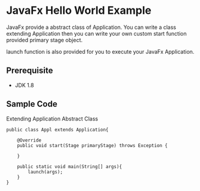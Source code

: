 # JavaFx Hello World Example

JavaFx provide a abstract class of Application. You can write a class extending Application then you can write your own custom start function provided primary stage object. 

launch function is also provided for you to execute your JavaFx Application.

## Prerequisite
* JDK 1.8

## Sample Code

Extending Application Abstract Class

```
public class Appl extends Application{
	
	@Override
	public void start(Stage primaryStage) throws Exception {
	
	}
	
	public static void main(String[] args){
		launch(args);
	}
}
	
```

